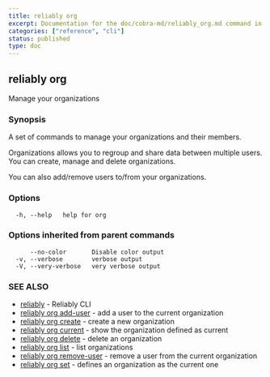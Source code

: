 ```yaml
---
title: reliably org
excerpt: Documentation for the doc/cobra-md/reliably_org.md command in the Reliably CLI
categories: ["reference", "cli"]
status: published
type: doc
---
```

## reliably org

Manage your organizations

### Synopsis

A set of commands to manage your organizations and their members.

Organizations allows you to regroup and share data between multiple users.
You can create, manage and delete organizations.

You can also add/remove users to/from your organizations.

### Options

```
  -h, --help   help for org
```

### Options inherited from parent commands

```
      --no-color       Disable color output
  -v, --verbose        verbose output
  -V, --very-verbose   very verbose output
```

### SEE ALSO

* [reliably](/docs/reference/cli/reliably/)	 - Reliably CLI
* [reliably org add-user](/docs/reference/cli/reliably-org-add-user/)	 - add a user to the current organization
* [reliably org create](/docs/reference/cli/reliably-org-create/)	 - create a new organization
* [reliably org current](/docs/reference/cli/reliably-org-current/)	 - show the organization defined as current
* [reliably org delete](/docs/reference/cli/reliably-org-delete/)	 - delete an organization
* [reliably org list](/docs/reference/cli/reliably-org-list/)	 - list organizations 
* [reliably org remove-user](/docs/reference/cli/reliably-org-remove-user/)	 - remove a user from the current organization
* [reliably org set](/docs/reference/cli/reliably-org-set/)	 - defines an organization as the current one

